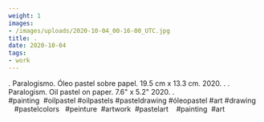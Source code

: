 ```yaml
---
weight: 1
images:
- /images/uploads/2020-10-04_00-16-00_UTC.jpg
title: .
date: 2020-10-04
tags:
- work
---
```


.
Paralogismo.
Óleo pastel sobre papel.
19.5 cm x 13.3 cm.
2020.
.
.
Paralogism.
Oil pastel on paper.
7.6" x 5.2"
2020.
.
#painting  #oilpastel #oilpastels #pasteldrawing #óleopastel #art #drawing     #pastelcolors   #peinture  #artwork  #pastelart    #painting  #art
